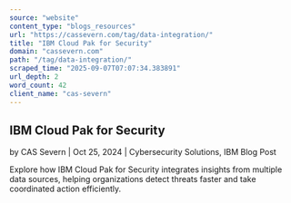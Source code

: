 ```yaml
---
source: "website"
content_type: "blogs_resources"
url: "https://cassevern.com/tag/data-integration/"
title: "IBM Cloud Pak for Security"
domain: "cassevern.com"
path: "/tag/data-integration/"
scraped_time: "2025-09-07T07:07:34.383891"
url_depth: 2
word_count: 42
client_name: "cas-severn"
---
```


## IBM Cloud Pak for Security

by CAS Severn | Oct 25, 2024 | Cybersecurity Solutions, IBM Blog Post

Explore how IBM Cloud Pak for Security integrates insights from multiple data sources, helping organizations detect threats faster and take coordinated action efficiently.